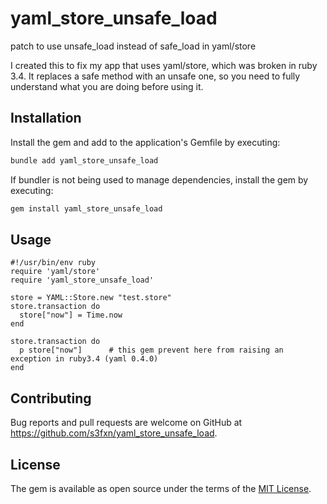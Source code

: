 # yaml_store_unsafe_load
patch to use unsafe_load instead of safe_load in yaml/store

I created this to fix my app that uses yaml/store, which was broken in ruby 3.4.  It replaces a safe method with an unsafe one, so you need to fully understand what you are doing before using it.

## Installation

Install the gem and add to the application's Gemfile by executing:

```bash
bundle add yaml_store_unsafe_load
```

If bundler is not being used to manage dependencies, install the gem by executing:

```bash
gem install yaml_store_unsafe_load
```

## Usage

```
#!/usr/bin/env ruby
require 'yaml/store'
require 'yaml_store_unsafe_load'

store = YAML::Store.new "test.store"
store.transaction do
  store["now"] = Time.now
end

store.transaction do
  p store["now"]      # this gem prevent here from raising an exception in ruby3.4 (yaml 0.4.0)
end
```

## Contributing

Bug reports and pull requests are welcome on GitHub at https://github.com/s3fxn/yaml_store_unsafe_load.

## License

The gem is available as open source under the terms of the [MIT License](https://opensource.org/licenses/MIT).


